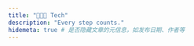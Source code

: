 ```yaml
---
title: "👩🏻‍💻 Tech"
description: "Every step counts."
hidemeta: true # 是否隐藏文章的元信息，如发布日期、作者等
---
```


